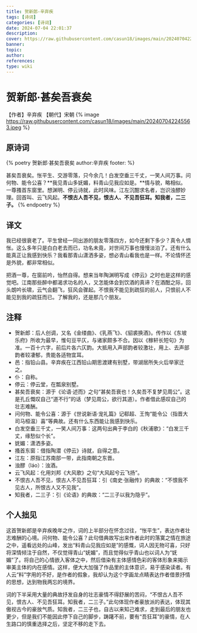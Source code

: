 ```yaml
---
title: 贺新郎-辛弃疾
tags: [诗词]
categories: [诗词]
date: 2024-07-04 22:01:37
description: 
cover: https://raw.githubusercontent.com/casun18/images/main/202407042245563.jpeg
banner:
topic:
author:
references:
type: wiki
---
```

# 贺新郎·甚矣吾衰矣
【作者】辛弃疾
【朝代】宋朝
{% image https://raw.githubusercontent.com/casun18/images/main/202407042245563.jpeg %}
## 原诗词
{% poetry 贺新郎·甚矣吾衰矣 author:辛弃疾 footer: %}

甚矣吾衰矣。怅平生、交游零落，只今余几！白发空垂三千丈，一笑人间万事。问何物、能令公喜？**我见青山多妩媚，料青山见我应如是。**情与貌，略相似。
一尊搔首东窗里。想渊明、停云诗就，此时风味。江左沉酣求名者，岂识浊醪妙理。回首叫、云飞风起。**不恨古人吾不见，恨古人、不见吾狂耳。知我者，二三子。**
{% endpoetry %}

## 译文
我已经很衰老了。平生曾经一同出游的朋友零落四方，如今还剩下多少？真令人惆怅。这么多年只是白白老去而已，功名未竟，对世间万事也慢慢淡泊了。还有什么能真正让我感到快乐？我看那青山潇洒多姿，想必青山看我也是一样。不论情怀还是外貌，都非常相似。

把酒一尊，在窗前吟，怡然自得。想来当年陶渊明写成《停云》之时也是这样的感觉吧。江南那些醉中都渴求功名的人，又怎能体会到饮酒的真谛？在酒酣之际，回头朗吟长啸，云气会翻飞，狂风会骤起。不恨我不能见到疏狂的前人，只恨前人不能见到我的疏狂而已。了解我的，还是那几个朋友。

## 注释

+ 贺新郎：后人创调，又名《金缕曲》、《乳燕飞》、《貂裘换酒》。传作以《东坡乐府》所收为最早，惟句豆平仄，与诸家颇多不合。因以《稼轩长短句》为准。一百十六字，前后片各六仄韵。大抵用入声部韵者较激壮，用上、去声部韵者较凄郁，贵能各适物宜耳。
+ 邑：指铅山县。辛弃疾在江西铅山期思渡建有别墅，带湖居所失火后举家迁之。
+ 仆：自称。
+ 停云：停云堂，在瓢泉别墅。
+ 甚矣吾衰矣：源于《论语·述而》之句“甚矣吾衰也！久矣吾不复梦见周公”。这是孔丘慨叹自己“道不行”的话（梦见周公，欲行其道）。作者借此感叹自己的壮志难酬。
+ 问何物、能令公喜：源于《世说新语·宠礼篇》记郗超、王恂“能令公（指晋大司马桓温）喜”等典故。还有什么东西能让我感到快乐。
+ 白发空垂三千丈，一笑人间万事：这两句出典于李白的《秋浦歌》：“白发三千丈，缘愁似个长”。
+ 妩媚：潇洒多姿。
+ 搔首东窗：借指陶潜《停云》诗就，自得之意。
+ 江左：原指江苏南部一带，此指南朝之东晋。
+ 浊醪（láo）：浊酒。
+ 云飞风起：化用刘邦《大风歌》之句“大风起兮云飞扬”。
+ 不恨古人吾不见，恨古人不见吾狂耳：引《南史·张融传》的典故：“不恨我不见古人，所恨古人又不见我”。
+ 知我者，二三子：引《论语》的典故：“二三子以我为隐乎”。

## 个人拙见
这首贺新郎是辛弃疾晚年之作，词的上半部分在怀念过往，“怅平生”，表达作者壮志难酬的心境。问何物、能令公喜？此句借典故写出来作者此时的落寞之情在旅途之中，遥看远处的山峰，发出“料青山见我应如是”的感慨，词人因无物可喜，只好将深情倾注于自然，不仅觉得青山“妩媚”，而且觉得似乎青山也以词人为“妩媚”了。将自己的心情嵌入客体之中，然后借染有主体感情色彩的客体形象来揭示审美主体的内在感情。这样，便大大加强了作品里的主体意识，易于感染读者。有人云“料”字用的不好，是作者的假象，我却认为这个字画龙点睛表达作者借景抒情的思想，达到物我两忘的境界。


词的下半采用大量的典故抒发自身的壮志豪情不得舒展的苦闷，“不恨古人吾不见，恨古人、不见吾狂耳。知我者，二三子。”此句体现作者豪放派的表达，体现其傲视古今的豪放气质。知我者，二三子也，自古以来知己难求，走到最后的朋友也更少，但是我们不能因此停下自己的脚步，踌躇不前，要有“吾狂耳”的豪情，在人生路口的慎重选择之后，坚定不移的走下去。